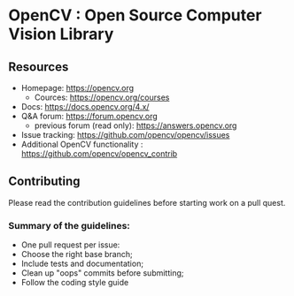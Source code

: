 # OpenCV : Open Source Computer Vision Library

## Resources

* Homepage: https://opencv.org<br>
    * Cources: https://opencv.org/courses<br>
* Docs: https://docs.opencv.org/4.x/<br>
* Q&A forum: https://forum.opencv.org<br>
    * previous forum (read only): https://answers.opencv.org<br>
* Issue tracking: https://github.com/opencv/opencv/issues
* Additional OpenCV functionality : https://github.com/opencv/opencv_contrib<br>

## Contributing

Please read the contribution guidelines before starting work on a pull quest.<br>

### Summary of the guidelines:<br>

* One pull  request per issue:<br>
* Choose the right base branch;<br>
* Include tests and documentation;<br>
* Clean up "oops" commits before submitting;<br>
* Follow the coding style guide
